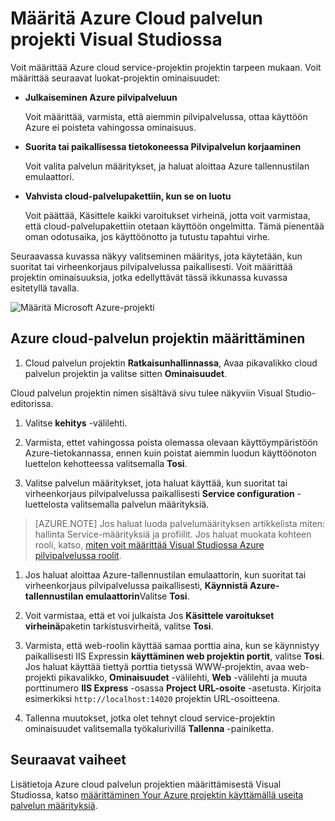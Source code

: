<properties
   pageTitle="Määritä Azure Cloud palvelun projekti Visual Studiossa | Microsoft Azure"
   description="Opettele määrittämään Azure cloud-palvelun projektin Visual Studion projektin tarpeen mukaan."
   services="visual-studio-online"
   documentationCenter="na"
   authors="TomArcher"
   manager="douge"
   editor="" />
<tags
   ms.service="multiple"
   ms.devlang="dotnet"
   ms.topic="article"
   ms.tgt_pltfrm="na"
   ms.workload="multiple"
   ms.date="08/15/2016"
   ms.author="tarcher" />

# <a name="configure-an-azure-cloud-service-project-with-visual-studio"></a>Määritä Azure Cloud palvelun projekti Visual Studiossa

Voit määrittää Azure cloud service-projektin projektin tarpeen mukaan. Voit määrittää seuraavat luokat-projektin ominaisuudet:

- **Julkaiseminen Azure pilvipalveluun**

  Voit määrittää, varmista, että aiemmin pilvipalvelussa, ottaa käyttöön Azure ei poisteta vahingossa ominaisuus.

- **Suorita tai paikallisessa tietokoneessa Pilvipalvelun korjaaminen**

  Voit valita palvelun määritykset, ja haluat aloittaa Azure tallennustilan emulaattori.

- **Vahvista cloud-palvelupakettiin, kun se on luotu**

  Voit päättää, Käsittele kaikki varoitukset virheinä, jotta voit varmistaa, että cloud-palvelupakettiin otetaan käyttöön ongelmitta. Tämä pienentää oman odotusaika, jos käyttöönotto ja tutustu tapahtui virhe.

Seuraavassa kuvassa näkyy valitseminen määritys, jota käytetään, kun suoritat tai virheenkorjaus pilvipalvelussa paikallisesti. Voit määrittää projektin ominaisuuksia, jotka edellyttävät tässä ikkunassa kuvassa esitetyllä tavalla.

![Määritä Microsoft Azure-projekti](./media/vs-azure-tools-configuring-an-azure-project/IC713462.png)

## <a name="to-configure-an-azure-cloud-service-project"></a>Azure cloud-palvelun projektin määrittäminen

1. Cloud palvelun projektin **Ratkaisunhallinnassa**, Avaa pikavalikko cloud palvelun projektin ja valitse sitten **Ominaisuudet**.

  Cloud palvelun projektin nimen sisältävä sivu tulee näkyviin Visual Studio-editorissa.

1. Valitse **kehitys** -välilehti.

1. Varmista, ettet vahingossa poista olemassa olevaan käyttöympäristöön Azure-tietokannassa, ennen kuin poistat aiemmin luodun käyttöönoton luettelon kehotteessa valitsemalla **Tosi**.

1. Valitse palvelun määritykset, jota haluat käyttää, kun suoritat tai virheenkorjaus pilvipalvelussa paikallisesti **Service configuration** -luettelosta valitsemalla palvelun määrityksiä.

  >[AZURE.NOTE] Jos haluat luoda palvelumäärityksen artikkelista miten: hallinta Service-määrityksiä ja profiilit. Jos haluat muokata kohteen rooli, katso, [miten voit määrittää Visual Studiossa Azure pilvipalvelussa roolit](vs-azure-tools-configure-roles-for-cloud-service.md).

1. Jos haluat aloittaa Azure-tallennustilan emulaattorin, kun suoritat tai virheenkorjaus pilvipalvelussa paikallisesti, **Käynnistä Azure-tallennustilan emulaattorin**Valitse **Tosi**.

1. Voit varmistaa, että et voi julkaista Jos **Käsittele varoitukset virheinä**paketin tarkistusvirheitä, valitse **Tosi**.

1. Varmista, että web-roolin käyttää samaa porttia aina, kun se käynnistyy paikallisesti IIS Expressin **käyttäminen web projektin portit**, valitse **Tosi**. Jos haluat käyttää tiettyä porttia tietyssä WWW-projektin, avaa web-projekti pikavalikko, **Ominaisuudet** -välilehti, **Web** -välilehti ja muuta porttinumero **IIS Express** -osassa **Project URL-osoite** -asetusta. Kirjoita esimerkiksi `http://localhost:14020` projektin URL-osoitteena.

1. Tallenna muutokset, jotka olet tehnyt cloud service-projektin ominaisuudet valitsemalla työkalurivillä **Tallenna** -painiketta.

## <a name="next-steps"></a>Seuraavat vaiheet

Lisätietoja Azure cloud palvelun projektien määrittämisestä Visual Studiossa, katso [määrittäminen Your Azure projektin käyttämällä useita palvelun määrityksiä](vs-azure-tools-multiple-services-project-configurations.md).
